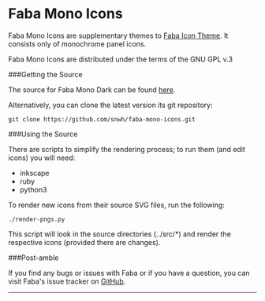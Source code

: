 Faba Mono Icons
==============

Faba Mono Icons are supplementary themes to [Faba Icon Theme](https://github.com/snwh/faba-icon-theme). It consists only of monochrome panel icons.

Faba Mono Icons are distributed under the terms of the GNU GPL v.3


###Getting the Source

The source for Faba Mono Dark can be found [here](https://github.com/snwh/faba-mono-icons).

Alternatively, you can clone the latest version its git repository:

    git clone https://github.com/snwh/faba-mono-icons.git

###Using the Source

There are scripts to simplify the rendering process; to run them (and edit icons) you will need:

 * inkscape
 * ruby
 * python3

To render new icons from their source SVG files, run the following:

    ./render-pngs.py

This script will look in the source directories (../src/*) and render the respective icons (provided there are changes).

###Post-amble

If you find any bugs or issues with Faba or if you have a question, you can visit Faba's issue tracker on [GitHub](https://github.com/snwh/faba-mono-icons/issues).

-----------
